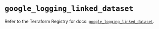 # `google_logging_linked_dataset`

Refer to the Terraform Registry for docs: [`google_logging_linked_dataset`](https://registry.terraform.io/providers/hashicorp/google/6.28.0/docs/resources/logging_linked_dataset).
